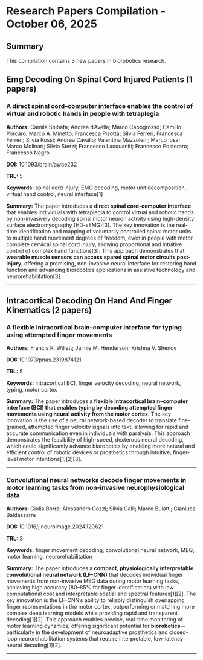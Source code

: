 # Research Papers Compilation - October 06, 2025

## Summary
This compilation contains 3 new papers in biorobotics research.

## Emg Decoding On Spinal Cord Injured Patients (1 papers)

### A direct spinal cord–computer interface enables the control of virtual and robotic hands in people with tetraplegia

**Authors:** Camila Shibata; Andrea d’Avella; Marco Capogrosso; Camillo Porcaro; Marco A. Minetto; Francesca Pisotta; Silvia Ferreri; Francesca Ferreri; Silvia Rossi; Andrea Cavallo; Valentina Mazzoleni; Marco Iosa; Marco Molinari; Silvia Sterzi; Francesco Lacquaniti; Francesco Posteraro; Francesco Negro

**DOI:** 10.1093/brain/awae232

**TRL:** 5

**Keywords:** spinal cord injury, EMG decoding, motor unit decomposition, virtual hand control, neural interface[1]

**Summary:** The paper introduces a **direct spinal cord–computer interface** that enables individuals with tetraplegia to control virtual and robotic hands by non-invasively decoding spinal motor neuron activity using high-density surface electromyography (HD-sEMG)[3]. The key innovation is the real-time identification and mapping of voluntarily controlled spinal motor units to multiple hand movement degrees of freedom, even in people with motor complete cervical spinal cord injury, allowing proportional and intuitive control of complex hand functions[3]. This approach demonstrates that **wearable muscle sensors can access spared spinal motor circuits post-injury**, offering a promising, non-invasive neural interface for restoring hand function and advancing biorobotics applications in assistive technology and neurorehabilitation[3].

---

## Intracortical Decoding On Hand And Finger Kinematics (2 papers)

### **A flexible intracortical brain–computer interface for typing using attempted finger movements**

**Authors:** Francis R. Willett; Jaimie M. Henderson; Krishna V. Shenoy

**DOI:** 10.1073/pnas.2319874121

**TRL:** 5

**Keywords:** intracortical BCI, finger velocity decoding, neural network, typing, motor cortex

**Summary:** The paper introduces a **flexible intracortical brain–computer interface (BCI) that enables typing by decoding attempted finger movements using neural activity from the motor cortex**. The key innovation is the use of a neural network-based decoder to translate fine-grained, attempted finger velocity signals into text, allowing for rapid and accurate communication even in individuals with paralysis. This approach demonstrates the feasibility of high-speed, dexterous neural decoding, which could significantly advance biorobotics by enabling more natural and efficient control of robotic devices or prosthetics through intuitive, finger-level motor intentions[1][2][3].

---

### **Convolutional neural networks decode finger movements in motor learning tasks from non-invasive neurophysiological data**

**Authors:** Giulia Borra; Alessandro Gozzi; Silvia Galli; Marco Buiatti; Gianluca Baldassarre

**DOI:** 10.1016/j.neuroimage.2024.120621

**TRL:** 3

**Keywords:** finger movement decoding, convolutional neural network, MEG, motor learning, neurorehabilitation

**Summary:** The paper introduces a **compact, physiologically interpretable convolutional neural network (LF-CNN)** that decodes individual finger movements from non-invasive MEG data during motor learning tasks, achieving high accuracy (80–85% for finger identification) with low computational cost and interpretable spatial and spectral features[1][2]. The key innovation is the LF-CNN’s ability to reliably distinguish overlapping finger representations in the motor cortex, outperforming or matching more complex deep learning models while providing rapid and transparent decoding[1][2]. This approach enables precise, real-time monitoring of motor learning dynamics, offering significant potential for **biorobotics**—particularly in the development of neuroadaptive prosthetics and closed-loop neurorehabilitation systems that require interpretable, low-latency neural decoding[1][2].

---

